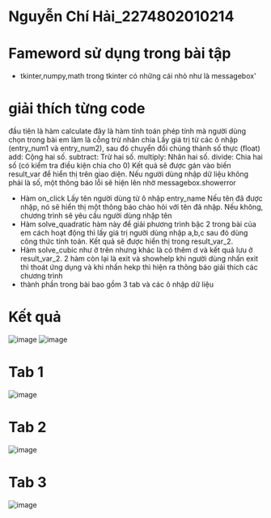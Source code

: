 # Nguyễn Chí Hải_2274802010214
# Fameword sử dụng trong bài tập 
- tkinter,numpy,math
trong tkinter có những cái nhỏ như là messagebox'
# giải thích từng code
đầu tiên là hàm  calculate đây là hàm tính toán phép tính mà người dùng chọn trong bài em làm là cỗng trừ nhân chia
Lấy giá trị từ các ô nhập (entry_num1 và entry_num2), sau đó chuyển đổi chúng thành số thực (float)
add: Cộng hai số.
subtract: Trừ hai số.
multiply: Nhân hai số.
divide: Chia hai số (có kiểm tra điều kiện chia cho 0)
Kết quả sẽ được gán vào biến result_var để hiển thị trên giao diện. Nếu người dùng nhập dữ liệu không phải là số, một thông báo lỗi sẽ hiện lên nhờ messagebox.showerror
- Hàm on_click
   Lấy tên người dùng từ ô nhập entry_name
   Nếu tên đã được nhập, nó sẽ hiển thị một thông báo chào hỏi với tên đã nhập. Nếu không, chương trình sẽ yêu cầu người dùng nhập tên
- Hàm solve_quadratic
   hàm này để giải phương trình bậc 2 trong bài của em
  cách hoạt động thì lấy giá trị người dùng nhập a,b,c sau đó dùng công thức tính toán. Kết quả sẽ được hiển thị trong result_var_2.
- Hàm solve_cubic
   như ở trên nhưng khác là có thêm d và kết quả lưu ở result_var_2.
2 hàm còn lại là exit và showhelp khi người dùng nhấn exit thì thoát ứng dụng và khi nhấn hekp thì hiện ra thông báo giải thích các chương trình
- thành phần trong bài bao gồm  3 tab  và các ô nhập dữ liệu
# Kết quả
![image](https://github.com/user-attachments/assets/5c312731-9e13-441b-852b-970ab2de2222)
![image](https://github.com/user-attachments/assets/9a44d286-f280-461b-82b4-58ef7645f04a)

# Tab 1
![image](https://github.com/user-attachments/assets/675c6dc3-57ba-494b-b44f-12e7c8c012c6)
# Tab 2
![image](https://github.com/user-attachments/assets/2cf527c4-209e-4224-adb7-f9ffd6ceb730)
# Tab 3
![image](https://github.com/user-attachments/assets/25b6471a-31d7-4651-b3f5-899ca06ad8d6)




  
  



